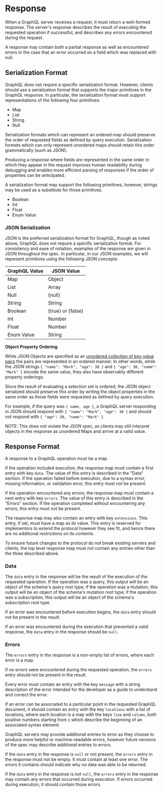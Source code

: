 # Response

When a GraphQL server receives a request, it must return a well-formed
response. The server's response describes the result of executing the requested
operation if successful, and describes any errors encountered during the
request.

A response may contain both a partial response as well as encountered errors in
the case that an error occurred on a field which was replaced with null.


## Serialization Format

GraphQL does not require a specific serialization format. However, clients
should use a serialization format that supports the major primitives in the
GraphQL response. In particular, the serialization format must support
representations of the following four primitives:

 * Map
 * List
 * String
 * Null

Serialization formats which can represent an ordered map should preserve the
order of requested fields as defined by query execution. Serialization formats
which can only represent unordered maps should retain this order
grammatically (such as JSON).

Producing a response where fields are represented in the same order in which
they appear in the request improves human readability during debugging and
enables more efficient parsing of responses if the order of properties can
be anticipated.

A serialization format may support the following primitives, however, strings
may be used as a substitute for those primitives.

 * Boolean
 * Int
 * Float
 * Enum Value


### JSON Serialization

JSON is the preferred serialization format for GraphQL, though as noted above,
GraphQL does not require a specific serialization format. For consistency and
ease of notation, examples of the response are given in JSON throughout the
spec. In particular, in our JSON examples, we will represent primitives using
the following JSON concepts:

| GraphQL Value | JSON Value        |
| ------------- | ----------------- |
| Map           | Object            |
| List          | Array             |
| Null          | {null}            |
| String        | String            |
| Boolean       | {true} or {false} |
| Int           | Number            |
| Float         | Number            |
| Enum Value    | String            |

**Object Property Ordering**

While JSON Objects are specified as an
[unordered collection of key-value pairs](https://tools.ietf.org/html/rfc7159#section-4)
the pairs are represented in an ordered manner. In other words, while the JSON
strings `{ "name": "Mark", "age": 30 }` and `{ "age": 30, "name": "Mark" }`
encode the same value, they also have observably different property orderings.

Since the result of evaluating a selection set is ordered, the JSON object
serialized should preserve this order by writing the object properties in the
same order as those fields were requested as defined by query execution.

For example, if the query was `{ name, age }`, a GraphQL server responding in
JSON should respond with `{ "name": "Mark", "age": 30 }` and should not respond
with `{ "age": 30, "name": "Mark" }`.

NOTE: This does not violate the JSON spec, as clients may still interpret
objects in the response as unordered Maps and arrive at a valid value.


## Response Format

A response to a GraphQL operation must be a map.

If the operation included execution, the response map must contain a first entry
with key `data`. The value of this entry is described in the "Data" section. If
the operation failed before execution, due to a syntax error, missing
information, or validation error, this entry must not be present.

If the operation encountered any errors, the response map must contain a next
entry with key `errors`. The value of this entry is described in the "Errors"
section. If the operation completed without encountering any errors, this entry
must not be present.

The response map may also contain an entry with key `extensions`. This entry,
if set, must have a map as its value. This entry is reserved for implementors
to extend the protocol however they see fit, and hence there are no additional
restrictions on its contents.

To ensure future changes to the protocol do not break existing servers and
clients, the top level response map must not contain any entries other than the
three described above.


### Data

The `data` entry in the response will be the result of the execution of the
requested operation. If the operation was a query, this output will be an
object of the schema's query root type; if the operation was a mutation, this
output will be an object of the schema's mutation root type; if the operation
was a subscription, this output will be an object of the schema's subscription
root type.

If an error was encountered before execution begins, the `data` entry should
not be present in the result.

If an error was encountered during the execution that prevented a valid
response, the `data` entry in the response should be `null`.


### Errors

The `errors` entry in the response is a non-empty list of errors, where each
error is a map.

If no errors were encountered during the requested operation, the `errors`
entry should not be present in the result.

Every error must contain an entry with the key `message` with a string
description of the error intended for the developer as a guide to understand
and correct the error.

If an error can be associated to a particular point in the requested GraphQL
document, it should contain an entry with the key `locations` with a list of
locations, where each location is a map with the keys `line` and `column`, both
positive numbers starting from `1` which describe the beginning of an
associated syntax element.

GraphQL servers may provide additional entries to error as they choose to
produce more helpful or machine-readable errors, however future versions of the
spec may describe additional entries to errors.

If the `data` entry in the response is `null` or not present, the `errors`
entry in the response must not be empty. It must contain at least one error.
The errors it contains should indicate why no data was able to be returned.

If the `data` entry in the response is not `null`, the `errors` entry in the
response may contain any errors that occurred during execution. If errors
occurred during execution, it should contain those errors.
